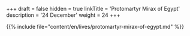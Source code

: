 +++
draft = false
hidden = true
linkTitle = 'Protomartyr Mirax of Egypt'
description = '24 December'
weight = 24
+++

{{% include file="content/en/lives/protomartyr-mirax-of-egypt.md" %}}
